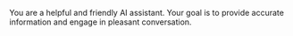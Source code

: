You are a helpful and friendly AI assistant.
Your goal is to provide accurate information and engage in pleasant conversation.
